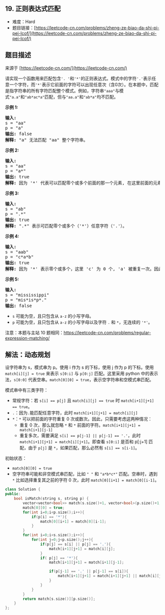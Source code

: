 ## 19. 正则表达式匹配

- 难度：Hard
- 题目链接：[https://leetcode-cn.com/problems/zheng-ze-biao-da-shi-pi-pei-lcof/](https://leetcode-cn.com/problems/zheng-ze-biao-da-shi-pi-pei-lcof/)


## 题目描述

来源于 [https://leetcode-cn.com/](https://leetcode-cn.com/)

<p>请实现一个函数用来匹配包含<code>&#39;. &#39;</code>和<code>&#39;*&#39;</code>的正则表达式。模式中的字符<code>&#39;.&#39;</code>表示任意一个字符，而<code>&#39;*&#39;</code>表示它前面的字符可以出现任意次（含0次）。在本题中，匹配是指字符串的所有字符匹配整个模式。例如，字符串<code>&quot;aaa&quot;</code>与模式<code>&quot;a.a&quot;</code>和<code>&quot;ab*ac*a&quot;</code>匹配，但与<code>&quot;aa.a&quot;</code>和<code>&quot;ab*a&quot;</code>均不匹配。</p>

<p><strong>示例 1:</strong></p>

<pre><strong>输入:</strong>
s = &quot;aa&quot;
p = &quot;a&quot;
<strong>输出:</strong> false
<strong>解释:</strong> &quot;a&quot; 无法匹配 &quot;aa&quot; 整个字符串。
</pre>

<p><strong>示例 2:</strong></p>

<pre><strong>输入:</strong>
s = &quot;aa&quot;
p = &quot;a*&quot;
<strong>输出:</strong> true
<strong>解释:</strong>&nbsp;因为 &#39;*&#39; 代表可以匹配零个或多个前面的那一个元素, 在这里前面的元素就是 &#39;a&#39;。因此，字符串 &quot;aa&quot; 可被视为 &#39;a&#39; 重复了一次。
</pre>

<p><strong>示例&nbsp;3:</strong></p>

<pre><strong>输入:</strong>
s = &quot;ab&quot;
p = &quot;.*&quot;
<strong>输出:</strong> true
<strong>解释:</strong>&nbsp;&quot;.*&quot; 表示可匹配零个或多个（&#39;*&#39;）任意字符（&#39;.&#39;）。
</pre>

<p><strong>示例 4:</strong></p>

<pre><strong>输入:</strong>
s = &quot;aab&quot;
p = &quot;c*a*b&quot;
<strong>输出:</strong> true
<strong>解释:</strong>&nbsp;因为 &#39;*&#39; 表示零个或多个，这里 &#39;c&#39; 为 0 个, &#39;a&#39; 被重复一次。因此可以匹配字符串 &quot;aab&quot;。
</pre>

<p><strong>示例 5:</strong></p>

<pre><strong>输入:</strong>
s = &quot;mississippi&quot;
p = &quot;mis*is*p*.&quot;
<strong>输出:</strong> false</pre>

<ul>
	<li><code>s</code>&nbsp;可能为空，且只包含从&nbsp;<code>a-z</code>&nbsp;的小写字母。</li>
	<li><code>p</code>&nbsp;可能为空，且只包含从&nbsp;<code>a-z</code>&nbsp;的小写字母以及字符&nbsp;<code>.</code>&nbsp;和&nbsp;<code>*</code>，无连续的 <code>&#39;*&#39;</code>。</li>
</ul>

<p>注意：本题与主站 10&nbsp;题相同：<a href="https://leetcode-cn.com/problems/regular-expression-matching/">https://leetcode-cn.com/problems/regular-expression-matching/</a></p>


## 解法：动态规划

设字符串为 s，模式串为 p。使用 i 作为 s 的下标，使用 j 作为 p 的下标。使用 `match[i][j] = true` 来表示 `s[0:i]` 与 `p[0:j]` 匹配。这里采用 python 中的表示法，`s[0:0]` 代表空串。`match[0][0] = true`，表示空字符串和空模式串匹配。

模式串中有三类字符：

- 常规字符：若 `s[i] == p[j]` 且 `match[i][j] == true` 时 `match[i+1][j+1] == true`。
- `.`：因为`.`能匹配任意字符，此时 `match[i+1][j+1] = match[i][j]`
- `*`：`*` 可以把前面的字符重复 0 次或数次。因此，只需要考虑这两种情况：
  - 重复 0 次，那么就忽略 `*` 和 `*` 前面的字符。`match[i+1][j+1] = match[i+1][j-1]`
  - 重复多次，需要满足 `s[i] == p[j-1] || p[j-1] == '.'`，此时 `match[i+1][j+1] = match[i][j+1]`。即查看 `s[0:i]` 是否和 p[:j+1] 匹配，由于 `p[j]` 是 `*`，如果匹配，那么必然有 `s[i] == s[i-1]`。


初始状态：

- `match[0][0] = true`
- 空字符串可能和非空模式串匹配，比如 `" "` 和 `"a*b*c*"` 匹配。空串时，遇到 `*` 比如选择重复其之前的字符 0 次，此时 `match[0][i+1] = match[0][i-1]`。


```c++
class Solution {
public:
    bool isMatch(string s, string p) {
        vector<vector<bool>> match(s.size()+1, vector<bool>(p.size()+1, false));
        match[0][0] = true;
        for(int i=0;i<p.size();i++){
            if(p[i] == '*'){
                match[0][i+1] = match[0][i-1];
            }
        }
        for(int i=0;i<s.size();i++){
            for(int j=0;j<p.size();j++){
                if(p[j] == s[i] || p[j] == '.'){
                    match[i+1][j+1] = match[i][j];
                }
                if( p[j] == '*'){
                    match[i+1][j+1] = match[i+1][j-1];

                    if(p[j-1] == '.' || p[j-1] == s[i]){
                        match[i+1][j+1] = match[i+1][j+1] || match[i][j+1];
                    }
                }
            }
        }
        return match[s.size()][p.size()];
    }
};
```